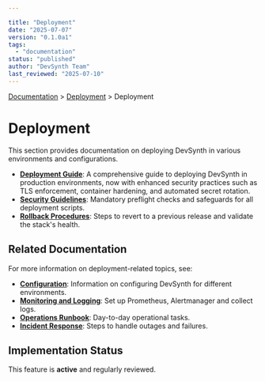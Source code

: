 ```yaml
---

title: "Deployment"
date: "2025-07-07"
version: "0.1.0a1"
tags:
  - "documentation"
status: "published"
author: "DevSynth Team"
last_reviewed: "2025-07-10"
---
```

<div class="breadcrumbs">
<a href="../index.md">Documentation</a> &gt; <a href="index.md">Deployment</a> &gt; Deployment
</div>

# Deployment

This section provides documentation on deploying DevSynth in various environments and configurations.

 - **[Deployment Guide](deployment_guide.md)**: A comprehensive guide to deploying DevSynth in production environments, now with enhanced security practices such as TLS enforcement, container hardening, and automated secret rotation.
 - **[Security Guidelines](security_guidelines.md)**: Mandatory preflight checks and safeguards for all deployment scripts.
 - **[Rollback Procedures](rollback.md)**: Steps to revert to a previous release and validate the stack's health.

## Related Documentation

For more information on deployment-related topics, see:

- **[Configuration](../user_guides/configuration.md)**: Information on configuring DevSynth for different environments.
- **[Monitoring and Logging](monitoring.md)**: Set up Prometheus, Alertmanager and collect logs.
- **[Operations Runbook](runbooks/operations_runbook.md)**: Day-to-day operational tasks.
- **[Incident Response](runbooks/incident_response.md)**: Steps to handle outages and failures.
## Implementation Status

This feature is **active** and regularly reviewed.
